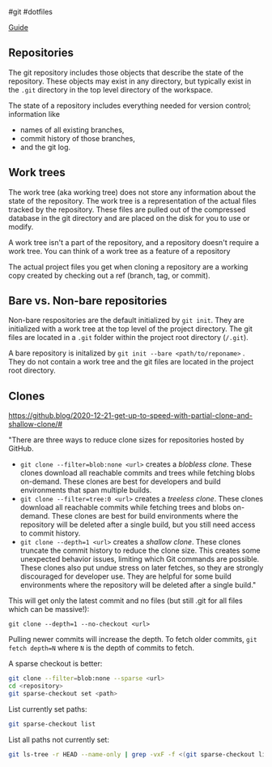#git #dotfiles 

[Guide](https://www.ackama.com/what-we-think/the-best-way-to-store-your-dotfiles-a-bare-git-repository-explained/)

## Repositories

The git repository includes those objects that describe the state of the repository. These objects may exist in any directory, but typically exist in the `.git` directory in the top level directory of the workspace.

The state of a repository includes everything needed for version control; information like
- names of all existing branches, 
- commit history of those branches, 
- and the git log.

## Work trees

The work tree (aka working tree) does not store any information about the state of the repository. The work tree is a representation of the actual files tracked by the repository. These files are pulled out of the compressed database in the git directory and are placed on the disk for you to use or modify.

A work tree isn't a part of the repository, and a repository doesn't require a work tree. You can think of a work tree as a feature of a repository

The actual project files you get when cloning a repository are a working copy created by checking out a ref (branch, tag, or commit).

## Bare vs. Non-bare repositories

Non-bare respositories are the default initialized by `git init`. They are initialized with a work tree at the top level of the project directory. The git files are located in a `.git` folder within the project root directory (`/.git`).

A bare repository is initalized by `git init --bare <path/to/reponame>` . They do not contain a work tree and the git files are located in the project root directory.

## Clones
https://github.blog/2020-12-21-get-up-to-speed-with-partial-clone-and-shallow-clone/#

"There are three ways to reduce clone sizes for repositories hosted by GitHub.
- `git clone --filter=blob:none <url>` creates a _blobless clone_. These clones download all reachable commits and trees while fetching blobs on-demand. These clones are best for developers and build environments that span multiple builds.
- `git clone --filter=tree:0 <url>` creates a _treeless clone_. These clones download all reachable commits while fetching trees and blobs on-demand. These clones are best for build environments where the repository will be deleted after a single build, but you still need access to commit history.
- `git clone --depth=1 <url>` creates a _shallow clone_. These clones truncate the commit history to reduce the clone size. This creates some unexpected behavior issues, limiting which Git commands are possible. These clones also put undue stress on later fetches, so they are strongly discouraged for developer use. They are helpful for some build environments where the repository will be deleted after a single build."

This will get only the latest commit and no files (but still .git for all files which can be massive!):
```
git clone --depth=1 --no-checkout <url>
```
Pulling newer commits will increase the depth. To fetch older commits, `git fetch depth=N` where `N` is the depth of commits to fetch.

A sparse checkout is better:
```bash
git clone --filter=blob:none --sparse <url>
cd <repository>
git sparse-checkout set <path>
```
List currently set paths:
```bash
git sparse-checkout list
```
List all paths not currently set:
```bash
git ls-tree -r HEAD --name-only | grep -vxF -f <(git sparse-checkout list)
```